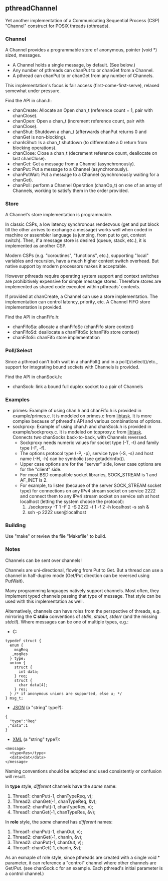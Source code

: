## pthreadChannel

Yet another implementation of a Communicating Sequential Process (CSP) "Channel" construct for POSIX threads (pthreads).

### Channel

A Channel provides a programmable store of anonymous, pointer (void *) sized, messages.

* A Channel holds a single message, by default. (See below.)
* Any number of pthreads can chanPut to or chanGet from a Channel.
* A pthread can chanPut to or chanGet from any number of Channels.

This implementation's focus is fair access (first-come-first-serve), relaxed somewhat under pressure.

Find the API in chan.h:

* chanCreate: Allocate an Open chan_t (reference count = 1, pair with chanClose).
* chanOpen: Open a chan_t (increment reference count, pair with chanClose).
* chanShut: Shutdown a chan_t (afterwards chanPut returns 0 and chanGet is non-blocking).
* chanIsShut: Is a chan_t shutdown (to differentiate a 0 return from blocking operations).
* chanClose: Close a chan_t (decrement reference count, deallocate on last chanClose).
* chanGet: Get a message from a Channel (asynchronously).
* chanPut: Put a message to a Channel (asynchronously).
* chanPutWait: Put a message to a Channel (synchronously waiting for a chanGet).
* chanPoll: perform a Channel Operation (chanOp_t) on one of an array of Channels, working to satisfy them in the order provided.

### Store

A Channel's store implementation is programmable.

In classic CSPs, a low latency synchronous rendezvous (get and put block till the other arrives to exchange a message)
works well when coded in machine or assembler language (a jumping, from put to get, context switch).
Then, if a message store is desired (queue, stack, etc.), it is implemented as another CSP.

Modern CSPs (e.g. "coroutines", "functions", etc.), supporting "local" variables and recursion, have a much higher context switch overhead.
But native support by modern processors makes it acceptable.

However pthreads require operating system support and context switches are prohibitively expensive for simple message stores.
Therefore stores are implemented as shared code executed within pthreads' contexts.

If provided at chanCreate, a Channel can use a store implementation.
The implementation can control latency, priority, etc.
A Channel FIFO store implementation is provided.

Find the API in chanFifo.h:

* chanFifoSa: allocate a chanFifoSc (chanFifo store context)
* chanFifoSd: deallocate a chanFifoSc (chanFifo store context)
* chanFifoSi: chanFifo store implementation

### Poll/Select

Since a pthread can't both wait in a chanPoll() and in a poll()/select()/etc., support for integrating bound sockets with Channels is provided.

Find the API in chanSock.h:

* chanSock: link a bound full duplex socket to a pair of Channels

### Examples

* primes: Example of using chan.h and chanFifo.h is provided in example/primes.c. It is modeled on primes.c from [libtask](https://swtch.com/libtask/).
It is more complex because of pthread's API and various combinations of options.
* sockproxy: Example of using chan.h and chanSock.h is provided in example/sockproxy.c. It is modeled on tcpproxy.c from [libtask](https://swtch.com/libtask/).
Connects two chanSocks back-to-back, with Channels reversed.
  * Sockproxy needs numeric values for socket type (-T, -t) and family type (-F, -f).
  * The options protocol type (-P, -p), service type (-S, -s) and host name (-H, -h) can be symbolic (see getaddrinfo()).
  * Upper case options are for the "server" side, lower case options are for the "client" side.
  * For most BSD compatible socket libraries, SOCK_STREAM is 1 and AF_INET is 2.
  * For example, to listen (because of the server SOCK_STREAM socket type) for connections on any IPv4 stream socket on service 2222 and connect them to any IPv4 stream socket on service ssh at host localhost (letting the system choose the protocol):
    1. ./sockproxy -T 1 -F 2 -S 2222 -t 1 -f 2 -h localhost -s ssh &
    1. ssh -p 2222 user@localhost

### Building

Use "make" or review the file "Makefile" to build.

### Notes

Channels can be sent over channels!

Channels are uni-directional, flowing from Put to Get.
But a thread can use a channel in half-duplex mode (Get/Put direction can be reversed using PutWait).

Many programming languages natively support channels.
Most often, they implement typed channels passing that type of message.
That style can be used with this implementation as well.

Alternatively, channels can have roles from the perspective of threads,
e.g. mirroring the **C stdio** conventions of *stdin*, *stdout*, *stderr* (and the missing *stdctl*).
Where messages can be one of multiple types, e.g.:

* C:
```
typedef struct {
  enum {
    msgReq
   ,msgRes
  } type;
  union {
    struct {
      int data;
    } req;
    struct {
      char data[4];
    } res;
  } /* if anonymous unions are supported, else u; */
} msg_t;
```

* [JSON](https://github.com/gdavidbutler/jsonTrivialCallbackParser) (a "string" type?):
```
{
  "type":"Req"
 ,"data":1
}
```

* [XML](https://github.com/gdavidbutler/xmlTrivialCallbackParser) (a "string" type?):
```
<message>
  <type>Res</type>
  <data>dat</data>
</message>
```

Naming conventions should be adopted and used consistently or confusion will result.

In **type** style, *different* channels have the *same* name:

1. Thread1: chanPut(-1, chanTypeReq, v);
1. Thread2: chanGet(-1, chanTypeReq, &v);
1. Thread2: chanPut(-1, chanTypeRes, v);
1. Thread1: chanGet(-1, chanTypeRes, &v);

In **role** style, the *same* channel has *different* names:

1. Thread1: chanPut(-1, chanOut, v);
1. Thread2: chanGet(-1, chanIn, &v);
1. Thread2: chanPut(-1, chanOut, v);
1. Thread1: chanGet(-1, chanIn, &v);

As an exmaple of role style, since pthreads are created with a single void * parameter,
it can reference a "control" channel where other channels are Get/Put.
(see chanSock.c for an example. Each pthread's initial parameter is a control channel.)
